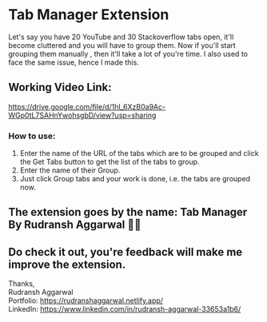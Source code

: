 # Tab Manager Extension 
Let's say you have 20 YouTube and 30 Stackoverflow tabs open, it'll become cluttered and you will have to group them. Now if you'll start grouping them manually , then it'll take a lot of you're time.
I also used to face the same issue, hence I made this.

## Working Video Link: 
https://drive.google.com/file/d/1hl_6XzB0a9Ac-WGp0tL7SAHnYwohsgbD/view?usp=sharing

### How to use:
1) Enter the name of the URL of the tabs which are to be grouped and click the Get Tabs button to get the list of the tabs to group.
2) Enter the name of their Group.
3) Just click Group tabs and your work is done, i.e. the tabs are grouped now.

## The extension goes by the name: Tab Manager By Rudransh Aggarwal 🧑‍💻

## Do check it out, you're feedback will make me improve the extension. 

Thanks, <br/>
Rudransh Aggarwal <br/>
Portfolio: https://rudranshaggarwal.netlify.app/ <br/>
LinkedIn: https://www.linkedin.com/in/rudransh-aggarwal-33653a1b6/ <br/>
